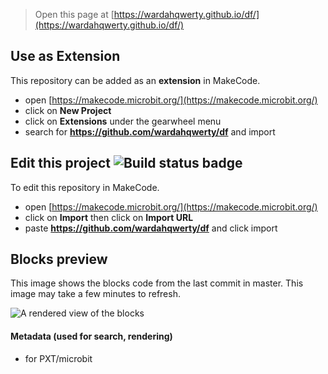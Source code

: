 
> Open this page at [https://wardahqwerty.github.io/df/](https://wardahqwerty.github.io/df/)

## Use as Extension

This repository can be added as an **extension** in MakeCode.

* open [https://makecode.microbit.org/](https://makecode.microbit.org/)
* click on **New Project**
* click on **Extensions** under the gearwheel menu
* search for **https://github.com/wardahqwerty/df** and import

## Edit this project ![Build status badge](https://github.com/wardahqwerty/df/workflows/MakeCode/badge.svg)

To edit this repository in MakeCode.

* open [https://makecode.microbit.org/](https://makecode.microbit.org/)
* click on **Import** then click on **Import URL**
* paste **https://github.com/wardahqwerty/df** and click import

## Blocks preview

This image shows the blocks code from the last commit in master.
This image may take a few minutes to refresh.

![A rendered view of the blocks](https://github.com/wardahqwerty/df/raw/master/.github/makecode/blocks.png)

#### Metadata (used for search, rendering)

* for PXT/microbit
<script src="https://makecode.com/gh-pages-embed.js"></script><script>makeCodeRender("{{ site.makecode.home_url }}", "{{ site.github.owner_name }}/{{ site.github.repository_name }}");</script>
